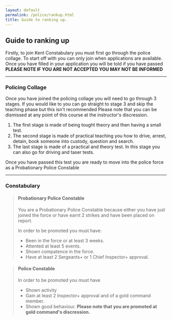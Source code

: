 ```yaml
---
layout: default
permalink: /police/rankup.html
title: Guide to ranking up.
---
```


## **Guide to ranking up**

Firstly, to join Kent Constabulary you must first go through the police collage.
To start off with you can only join when applications are available.
Once you have filled in your application you will be told if you have passed **PLEASE NOTE IF YOU ARE NOT ACCEPTED YOU MAY NOT BE INFORMED**

---
### Policing Collage

Once you have joined the policing collage you will need to go through 3 stages.
If you would like to you can go straight to stage 3 and skip the teaching phase but this isn't recommended
Please note that you can be dismissed at any point of this course at the instructor's discression.

1.  The first stage is made of being tought theory and then having a small test.
1.  The second stage is made of practical teaching you how to drive, arrest, detain, book someone into custody, question and search.
1.  The last stage is made of a practical and theory test. In this stage you can also go for driving and taser tests.

Once you have passed this test you are ready to move into the police force as a Probationary Police Constable

---
### Constabulary

>#### Probationary Police Constable
> You are a Probationary Police Constable because either you have just joined the force or have earnt 2 strikes and have been placed on report.
>
> In order to be promoted you must have:
>* Been in the force or at least 3 weeks.
>* Attented at least 5 events.
>* Shown compatence in the force.
>* Have at least 2 Sergeants+ or 1 Chief Inspector+ approval.

>#### Police Constable
>
>In order to be promoted you must have
>* Shown activity
>* Gain at least 2 Inspector+ approval and of a gold command member.
>* Shown good behaviour. 
>**Please note that you are promoted at gold command's discression.**

